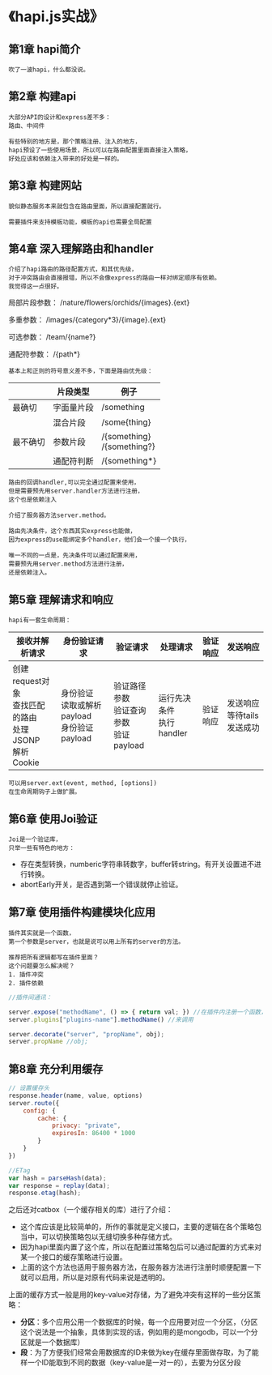 # 《hapi.js实战》
## 第1章 hapi简介
```
吹了一波hapi，什么都没说。
```
                   

## 第2章 构建api
```
大部分API的设计和express差不多：
路由、中间件

有些特别的地方是，那个策略注册、注入的地方，
hapi预设了一些使用场景，所以可以在路由配置里面直接注入策略，
好处应该和依赖注入带来的好处是一样的。
```


## 第3章 构建网站

```
貌似静态服务本来就包含在路由里面，所以直接配置就行。

需要插件来支持模板功能，模板的api也需要全局配置
```


## 第4章 深入理解路由和handler

```
介绍了hapi路由的路径配置方式，和其优先级，
对于冲突路由会直接报错，所以不会像express的路由一样对绑定顺序有依赖。
我觉得这一点很好。
```
局部片段参数：
/nature/flowers/orchids/{images}.{ext}

多重参数：
/images/{category*3}/{image}.{ext}

可选参数：
/team/{name?}

通配符参数：
/{path*}

```
基本上和正则的符号意义差不多，下面是路由优先级：
```

||片段类型|例子|
|---|---|---|
|最确切|字面量片段|/something|
||混合片段|/some{thing}|
|最不确切|参数片段|/{something} <br> /{something?}|
||通配符判断|/{something*}|

```
路由的回调handler,可以完全通过配置来使用，
但是需要预先用server.handler方法进行注册，
这个也是依赖注入
```

```
介绍了服务器方法server.method。
```

```
路由先决条件，这个东西其实express也能做，
因为express的use能绑定多个handler，他们会一个接一个执行，

唯一不同的一点是，先决条件可以通过配置来用，
需要预先用server.method方法进行注册，
还是依赖注入。
```

## 第5章 理解请求和响应

```
hapi有一套生命周期：
```
|接收并解析请求|身份验证请求|验证请求|处理请求|验证响应|发送响应|
|---|---|---|---|---|---|
|创建request对象<br>查找匹配的路由<br>处理JSONP<br>解析Cookie|身份验证<br>读取或解析payload<br>身份验证payload|验证路径参数<br>验证查询参数<br>验证payload|运行先决条件<br>执行handler|验证响应|发送响应<br>等待tails发送成功|

```
可以用server.ext(event, method, [options])
在生命周期钩子上做扩展。
```

## 第6章 使用Joi验证
```
Joi是一个验证库，
只举一些有特色的地方：
```
* 存在类型转换，numberic字符串转数字，buffer转string。有开关设置进不进行转换。
* abortEarly开关，是否遇到第一个错误就停止验证。


## 第7章 使用插件构建模块化应用

```
插件其实就是一个函数，
第一个参数是server，也就是说可以用上所有的server的方法。

推荐把所有逻辑都写在插件里面？
这个问题要怎么解决呢？
1. 插件冲突
2. 插件依赖
```

```javascript
//插件间通讯：

server.expose("methodName", () => { return val; }) //在插件内注册一个函数，
server.plugins["plugins-name"].methodName() //来调用

server.decorate("server", "propName", obj);
server.propName //obj;
```


## 第8章 充分利用缓存
```javascript
// 设置缓存头
response.header(name, value, options)
server.route({
    config: {
        cache: {
            privacy: "private",
            expiresIn: 86400 * 1000
        }
    }
})
```
```javascript
//ETag
var hash = parseHash(data);
var response = replay(data);
response.etag(hash);
```


之后还对catbox（一个缓存相关的库）进行了介绍：
* 这个库应该是比较简单的，所作的事就是定义接口，主要的逻辑在各个策略包当中，可以切换策略包以无缝切换多种存储方式。
* 因为hapi里面内置了这个库，所以在配置过策略包后可以通过配置的方式来对某一个接口的缓存策略进行设置。
* 上面的这个方法也适用于服务器方法，在服务器方法进行注册时顺便配置一下就可以启用，所以是对原有代码来说是透明的。


上面的缓存方式一般是用的key-value对存储，为了避免冲突有这样的一些分区策略：
* **分区**：多个应用公用一个数据库的时候，每一个应用要对应一个分区，（分区这个说法是一个抽象，具体到实现的话，例如用的是mongodb，可以一个分区就是一个数据库）
* **段**：为了方便我们经常会用数据库的ID来做为key在缓存里面做存取，为了能样一个ID能取到不同的数据（key-value是一对一的），去要为分区分段
